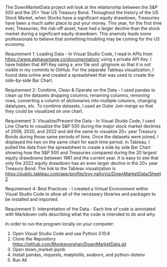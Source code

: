 The DownMarketData project will look at the relationship between the S&P 500 and the 20+ Year US Treasury Bond. Throughout the history of the US Stock Market, when Stocks have a significant equity drawdown, Treasuries have been a much safer place to put your money. This year, for the first time ever, Treasuries, the risk-off asset, have had a larger decline than the stock market during a significant equity drawdown. This anamoly leads some professionals to believe that something troubling may be coming for the US economy.

Requirement 1: Loading Data - In Visual Studio Code, I read in APIs from https://www.alphavantage.co/documentation/ using a private API Key. I have hidden that API Key using a .env file and .gitignore so that it is not visible in my commits to GitHub. For the separate Tableau visualization, I found data online and created a spreadsheet that was used to create the side-by-side Bar Chart.

Requirement 2: Combine, Clean & Operate on the Data - I used pandas to clean up the datasets dropping columns, renaming columns, removing rows, converting a column of dictionaries into multiple columns, changing datatypes, etc. To combine datasets, I used an Outer Join merge so that they could be visualized on one chart.

Requirement 3: Visualize/Present the Data - In Visual Stuido Code, I used Line Charts to visualize the S&P 500 during the major stock market declines of 2008, 2020, and 2022 and did the same to visualize 20+ year Treasury Bonds during those same periods of time. Once the datasets were joined, I displayed the two on the same chart for each time period. In Tableau, I pulled the data from the spreadsheet to create a side by side Bar Chart showing how the S&P 500 and Treasuries compared during the 20 largest equity drawdowns between 1961 and the current year. It is easy to see that only the 2022 equity drawdown has an even larger decline in the 20+ year Treasury Bond. The link to the Tableau visualization is https://public.tableau.com/app/profile/troy.nally/viz/DownMarketData/Sheet2

Requirement 4: Best Practices - I created a Virtual Environment within Visual Studio Code to allow all of the necessary libraries and packages to be installed and imported.

Requirement 5: Interpretation of the Data - Each line of code is annotated with Markdown cells describing what the code is intended to do and why.

In order to run the program locally on your computer:

1. Open Visual Studio Code and use Python 3.10.6
2. Clone the Repository https://github.com/Monkeyorphan/DownMarketData.git
3. Open down_market.ipynb
4. Install pandas, requests, matplotlib, seaborn, and python-dotenv
5. Run All